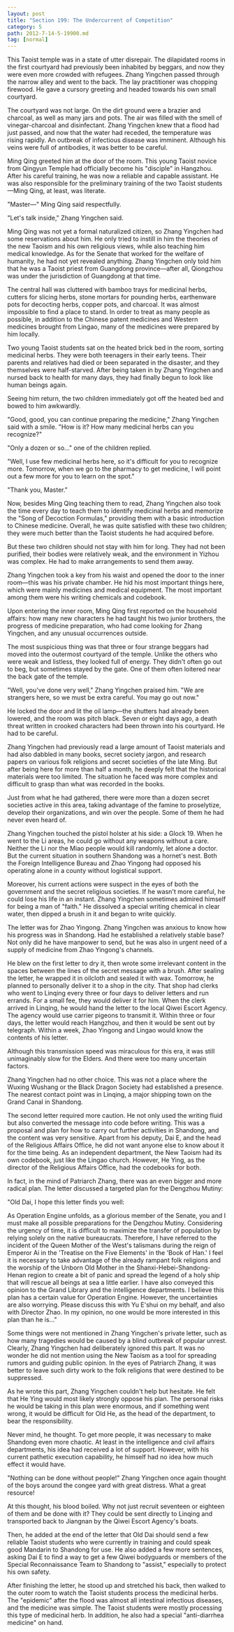 ```yaml
---
layout: post
title: "Section 199: The Undercurrent of Competition"
category: 5
path: 2012-7-14-5-19900.md
tag: [normal]
---
```


This Taoist temple was in a state of utter disrepair. The dilapidated rooms in the first courtyard had previously been inhabited by beggars, and now they were even more crowded with refugees. Zhang Yingchen passed through the narrow alley and went to the back. The lay practitioner was chopping firewood. He gave a cursory greeting and headed towards his own small courtyard.

The courtyard was not large. On the dirt ground were a brazier and charcoal, as well as many jars and pots. The air was filled with the smell of vinegar-charcoal and disinfectant. Zhang Yingchen knew that a flood had just passed, and now that the water had receded, the temperature was rising rapidly. An outbreak of infectious disease was imminent. Although his veins were full of antibodies, it was better to be careful.

Ming Qing greeted him at the door of the room. This young Taoist novice from Qingyun Temple had officially become his "disciple" in Hangzhou. After his careful training, he was now a reliable and capable assistant. He was also responsible for the preliminary training of the two Taoist students—Ming Qing, at least, was literate.

"Master—" Ming Qing said respectfully.

"Let's talk inside," Zhang Yingchen said.

Ming Qing was not yet a formal naturalized citizen, so Zhang Yingchen had some reservations about him. He only tried to instill in him the theories of the new Taoism and his own religious views, while also teaching him medical knowledge. As for the Senate that worked for the welfare of humanity, he had not yet revealed anything. Zhang Yingchen only told him that he was a Taoist priest from Guangdong province—after all, Qiongzhou was under the jurisdiction of Guangdong at that time.

The central hall was cluttered with bamboo trays for medicinal herbs, cutters for slicing herbs, stone mortars for pounding herbs, earthenware pots for decocting herbs, copper pots, and charcoal. It was almost impossible to find a place to stand. In order to treat as many people as possible, in addition to the Chinese patent medicines and Western medicines brought from Lingao, many of the medicines were prepared by him locally.

Two young Taoist students sat on the heated brick bed in the room, sorting medicinal herbs. They were both teenagers in their early teens. Their parents and relatives had died or been separated in the disaster, and they themselves were half-starved. After being taken in by Zhang Yingchen and nursed back to health for many days, they had finally begun to look like human beings again.

Seeing him return, the two children immediately got off the heated bed and bowed to him awkwardly.

"Good, good, you can continue preparing the medicine," Zhang Yingchen said with a smile. "How is it? How many medicinal herbs can you recognize?"

"Only a dozen or so..." one of the children replied.

"Well, I use few medicinal herbs here, so it's difficult for you to recognize more. Tomorrow, when we go to the pharmacy to get medicine, I will point out a few more for you to learn on the spot."

"Thank you, Master."

Now, besides Ming Qing teaching them to read, Zhang Yingchen also took the time every day to teach them to identify medicinal herbs and memorize the "Song of Decoction Formulas," providing them with a basic introduction to Chinese medicine. Overall, he was quite satisfied with these two children; they were much better than the Taoist students he had acquired before.

But these two children should not stay with him for long. They had not been purified, their bodies were relatively weak, and the environment in Yizhou was complex. He had to make arrangements to send them away.

Zhang Yingchen took a key from his waist and opened the door to the inner room—this was his private chamber. He hid his most important things here, which were mainly medicines and medical equipment. The most important among them were his writing chemicals and codebook.

Upon entering the inner room, Ming Qing first reported on the household affairs: how many new characters he had taught his two junior brothers, the progress of medicine preparation, who had come looking for Zhang Yingchen, and any unusual occurrences outside.

The most suspicious thing was that three or four strange beggars had moved into the outermost courtyard of the temple. Unlike the others who were weak and listless, they looked full of energy. They didn't often go out to beg, but sometimes stayed by the gate. One of them often loitered near the back gate of the temple.

"Well, you've done very well," Zhang Yingchen praised him. "We are strangers here, so we must be extra careful. You may go out now."

He locked the door and lit the oil lamp—the shutters had already been lowered, and the room was pitch black. Seven or eight days ago, a death threat written in crooked characters had been thrown into his courtyard. He had to be careful.

Zhang Yingchen had previously read a large amount of Taoist materials and had also dabbled in many books, secret society jargon, and research papers on various folk religions and secret societies of the late Ming. But after being here for more than half a month, he deeply felt that the historical materials were too limited. The situation he faced was more complex and difficult to grasp than what was recorded in the books.

Just from what he had gathered, there were more than a dozen secret societies active in this area, taking advantage of the famine to proselytize, develop their organizations, and win over the people. Some of them he had never even heard of.

Zhang Yingchen touched the pistol holster at his side: a Glock 19. When he went to the Li areas, he could go without any weapons without a care. Neither the Li nor the Miao people would kill randomly, let alone a doctor. But the current situation in southern Shandong was a hornet's nest. Both the Foreign Intelligence Bureau and Zhao Yingong had opposed his operating alone in a county without logistical support.

Moreover, his current actions were suspect in the eyes of both the government and the secret religious societies. If he wasn't more careful, he could lose his life in an instant. Zhang Yingchen sometimes admired himself for being a man of "faith." He dissolved a special writing chemical in clear water, then dipped a brush in it and began to write quickly.

The letter was for Zhao Yingong. Zhang Yingchen was anxious to know how his progress was in Shandong. Had he established a relatively stable base? Not only did he have manpower to send, but he was also in urgent need of a supply of medicine from Zhao Yingong's channels.

He blew on the first letter to dry it, then wrote some irrelevant content in the spaces between the lines of the secret message with a brush. After sealing the letter, he wrapped it in oilcloth and sealed it with wax. Tomorrow, he planned to personally deliver it to a shop in the city. That shop had clerks who went to Linqing every three or four days to deliver letters and run errands. For a small fee, they would deliver it for him. When the clerk arrived in Linqing, he would hand the letter to the local Qiwei Escort Agency. The agency would use carrier pigeons to transmit it. Within three or four days, the letter would reach Hangzhou, and then it would be sent out by telegraph. Within a week, Zhao Yingong and Lingao would know the contents of his letter.

Although this transmission speed was miraculous for this era, it was still unimaginably slow for the Elders. And there were too many uncertain factors.

Zhang Yingchen had no other choice. This was not a place where the Wuxing Wushang or the Black Dragon Society had established a presence. The nearest contact point was in Linqing, a major shipping town on the Grand Canal in Shandong.

The second letter required more caution. He not only used the writing fluid but also converted the message into code before writing. This was a proposal and plan for how to carry out further activities in Shandong, and the content was very sensitive. Apart from his deputy, Dai E, and the head of the Religious Affairs Office, he did not want anyone else to know about it for the time being. As an independent department, the New Taoism had its own codebook, just like the Lingao church. However, He Ying, as the director of the Religious Affairs Office, had the codebooks for both.

In fact, in the mind of Patriarch Zhang, there was an even bigger and more radical plan. The letter discussed a targeted plan for the Dengzhou Mutiny:

"Old Dai, I hope this letter finds you well:

As Operation Engine unfolds, as a glorious member of the Senate, you and I must make all possible preparations for the Dengzhou Mutiny. Considering the urgency of time, it is difficult to maximize the transfer of population by relying solely on the native bureaucrats. Therefore, I have referred to the incident of the Queen Mother of the West's talismans during the reign of Emperor Ai in the 'Treatise on the Five Elements' in the 'Book of Han.' I feel it is necessary to take advantage of the already rampant folk religions and the worship of the Unborn Old Mother in the Shanxi-Hebei-Shandong-Henan region to create a bit of panic and spread the legend of a holy ship that will rescue all beings at sea a little earlier. I have also conveyed this opinion to the Grand Library and the intelligence departments. I believe this plan has a certain value for Operation Engine. However, the uncertainties are also worrying. Please discuss this with Yu E'shui on my behalf, and also with Director Zhao. In my opinion, no one would be more interested in this plan than he is..."

Some things were not mentioned in Zhang Yingchen's private letter, such as how many tragedies would be caused by a blind outbreak of popular unrest. Clearly, Zhang Yingchen had deliberately ignored this part. It was no wonder he did not mention using the New Taoism as a tool for spreading rumors and guiding public opinion. In the eyes of Patriarch Zhang, it was better to leave such dirty work to the folk religions that were destined to be suppressed.

As he wrote this part, Zhang Yingchen couldn't help but hesitate. He felt that He Ying would most likely strongly oppose his plan. The personal risks he would be taking in this plan were enormous, and if something went wrong, it would be difficult for Old He, as the head of the department, to bear the responsibility.

Never mind, he thought. To get more people, it was necessary to make Shandong even more chaotic. At least in the intelligence and civil affairs departments, his idea had received a lot of support. However, with his current pathetic execution capability, he himself had no idea how much effect it would have.

"Nothing can be done without people!" Zhang Yingchen once again thought of the boys around the congee yard with great distress. What a great resource!

At this thought, his blood boiled. Why not just recruit seventeen or eighteen of them and be done with it? They could be sent directly to Linqing and transported back to Jiangnan by the Qiwei Escort Agency's boats.

Then, he added at the end of the letter that Old Dai should send a few reliable Taoist students who were currently in training and could speak good Mandarin to Shandong for use. He also added a few more sentences, asking Dai E to find a way to get a few Qiwei bodyguards or members of the Special Reconnaissance Team to Shandong to "assist," especially to protect his own safety.

After finishing the letter, he stood up and stretched his back, then walked to the outer room to watch the Taoist students process the medicinal herbs. The "epidemic" after the flood was almost all intestinal infectious diseases, and the medicine was simple. The Taoist students were mostly processing this type of medicinal herb. In addition, he also had a special "anti-diarrhea medicine" on hand.
